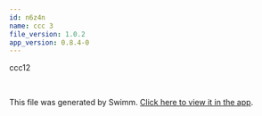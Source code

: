 ```yaml
---
id: n6z4n
name: ccc 3
file_version: 1.0.2
app_version: 0.8.4-0
---
```


ccc12

<br/>

This file was generated by Swimm. [Click here to view it in the app](http://localhost:5000/repos/Z2l0aHViJTNBJTNBdDElM0ElM0FlcmFuLXN3aW1t/docs/n6z4n).